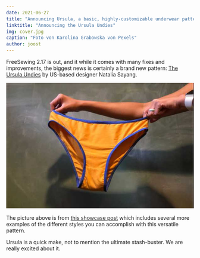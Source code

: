 ```yaml
---
date: 2021-06-27
title: "Announcing Ursula, a basic, highly-customizable underwear pattern"
linktitle: "Announcing the Ursula Undies"
img: cover.jpg
caption: "Foto von Karolina Grabowska von Pexels"
author: joost
---
```


FreeSewing 2.17 is out, and it while it comes with many fixes and improvements, the biggest news is certainly a brand new pattern: [The Ursula Undies](/designs/ursula/) by US-based designer Natalia Sayang.

![Example of a default Ursula](example.jpg)

The picture above is from [this showcase post](/showcase/ursula-test-pairs/) which includes several more examples of the different styles you can accomplish with this versatile pattern.

Ursula is a quick make, not to mention the ultimate stash-buster. We are really excited about it.
